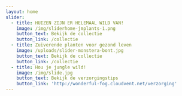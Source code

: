 ```yaml
---
layout: home
slider:
  - title: HUIZEN ZIJN ER HELEMAAL WILD VAN!
    image: /img/sliderhome-jmplants-1.png
    button_text: Bekijk de collectie
    button_link: /collectie
  - title: Zuiverende planten voor gezond leven
    image: /uploads/slider-monstera-bont.jpg
    button_text: Bekijk de collectie
    button_link: /collectie
  - title: Hou je jungle wild!
    image: /img/slide.jpg
    button_text: Bekijk de verzorgingstips
    button_link: 'http://wonderful-fog.cloudvent.net/verzorging'
---
```



